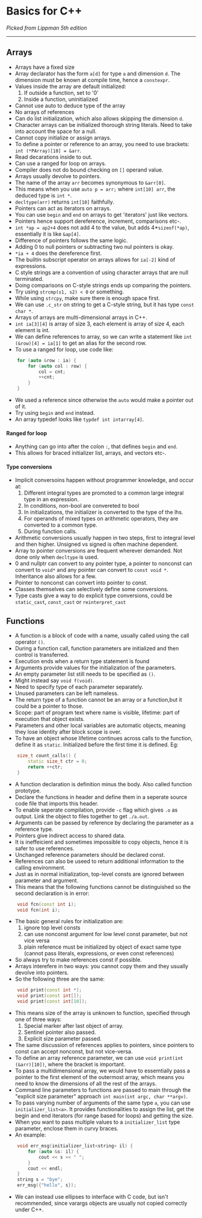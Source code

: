 Basics for C++
===

_Picked from Lippman 5th edition_

---

Arrays
---

- Arrays have a fixed size
- Array declarator has the form `a[d]` for type `a` and dimension `d`. The dimension must be known at compile time, hence a `constexpr`.
- Values inside the array are default initialized:
    1. If outside a function, set to '0'
    2. Inside a function, uninitialized
- Cannot use auto to deduce type of the array
- No arrays of references
- Can do list initialization, which also allows skipping the dimension `d`.
- Character arrays can be initialized thorough string literals. Need to take into account the space for a null.
- Cannot copy initialize or assign arrays.
- To define a pointer or reference to an array, you need to use brackets: `int (*PArray)[10] = &arr`.
- Read decarations inside to out.
- Can use a ranged for loop on arrays.
- Compiler does not do bound checking on `[]` operand value.
- Arrays usually devolve to pointers.
- The name of the array `arr` becomes synonymous to `&arr[0]`.
- This means when you use `auto p = arr;` where `int[10] arr`, the deduced type is `int *`.
- `decltype(arr)` returns `int[10]` faithfully.
- Pointers can act as iterators on arrays.
- You can use `begin` and `end` on arrays to get 'iterators' just like vectors.
- Pointers hence support dereference, increment, comparisons etc-.
- `int *ap = ap2+4` does not add 4 to the value, but adds 4*`sizeof(*ap)`, essentially it is like `&ap[4]`.
- Difference of pointers follows the same logic.
- Adding 0 to null pointers or subtracting two nul pointers is okay.
- `*ia + 4` does the dereference first.
- The builtin subscript operator on arrays allows for `ia[-2]` kind of expressions.
- C style strings are a convention of using character arrays that are null terminated.
- Doing comparisons on C-style strings ends up comparing the pointers.
- Try using `strcmp(s1, s2) < 0` or something.
- While using `strcpy`, make sure there is enough space first.
- We can use `.c_str` on string to get a C-style string, but it has type `const char *`.
- Arrays of arrays are multi-dimensional arrays in C++.
- `int ia[3][4]` is array of size 3, each element is array of size 4, each element is int.
- We can define references to array, so we can write a statement like `int (&row)[4] = ia[1]` to get an alias for the second row.
- To use a ranged for loop, use code like:

```C++
    for (auto &row : ia) {
        for (auto col : row) {
            col = cnt;
            ++cnt;
        }
    }
```
- We used a reference since otherwise the `auto` would make a pointer out of it.
- Try using `begin` and `end` instead.
- An array typedef looks like `typdef int intarray[4]`.


#### Ranged for loop

- Anything can go into after the colon `:`, that defines `begin` and `end`.
- This allows for braced initializer list, arrays, and vectors etc-.

#### Type conversions

- Implicit conversoins happen without programmer knowledge, and occur at:
    1. Different integral types are promoted to a common large integral type in an expression.
    2. In conditions, non-bool are convereted to bool
    3. In initializations, the initializer is converted to the type of the lhs.
    4. For operands of mixed types on arithmetic operators, they are converted to a common type.
    5. During function calls.
- Arithmetic conversions usually happen in two steps, first to integral level and then higher. Unsigned vs signed is often machine dependent.
- Array to pointer conversions are frequent wherever demanded. Not done only when `decltype` is used.
- 0 and nullptr can convert to any pointer type, a pointer to nonconst can convert to `void*` and any pointer can convert to `const void *`. Inheritance also allows for a few.
- Pointer to nonconst can convert into pointer to const.
- Classes themselves can selectively define some conversions.
- Type casts give a way to do explicit type conversions, could be `static_cast`, `const_cast` or `reinterpret_cast`

Functions
---

- A function is a block of code with a name, usually called using the call operator `()`.
- During a function call, function parameters are initialized and then control is transferred.
- Execution ends when a return type statement is found
- Arguments provide values for the initialization of the parameters.
- An empty parameter list still needs to be specified as `()`.
- Might instead say `void f(void)`.
- Need to specify type of each parameter separately.
- Unused parameters can be left nameless.
- The return type of a function cannot be an array or a function,but it could be a pointer to those.
- Scope: part of program text where name is visible, lifetime: part of execution that object exists.
- Parameters and other local variables are automatic objects, meaning they lose identity after block scope is over.
- To have an object whose lifetime continues across calls to the function, define it as `static`. Initialized before the first time it is defined. Eg:
```C++
    size_t count_calls() {
        static size_t ctr = 0;
        return ++ctr;
    }
```
- A function declaration is definition minus the body. Also called function prototype.
- Declare the functions in header and define them in a seperate source code file that imports this header.
- To enable seperate compilation, provide `-c` flag which gives `.o` as output. Link the object to files together to get `./a.out`.
- Arguments can be passed by reference by declaring the parameter as a reference type.
- Pointers give indirect access to shared data.
- It is ineffeicient and sometimes impossible to copy objects, hence it is safer to use references.
- Unchanged reference parameters should be declared const.
- References can also be useed to return additional information to the calling environment.
- Just as in normal initialization, top-level consts are ignored between parameter and argument.
- This means that the following functions cannot be distinguished so the second declaration is in error:
```C++
    void fcn(const int i);
    void fcn(int i);
```
- The basic general rules for initialization are:
    1. ignore top level consts
    2. can use nonconst argument for low level const parameter, but not vice versa
    3. plain reference must be initialized by object of exact same type (cannot pass literals, expressions, or even const references)
- So always try to make references const if possible.
- Arrays interefere in two ways: you cannot copy them and they usually devolve into pointers.
- So the following three are the same:
```C++
    void print(const int *);
    void print(const int[]);
    void print(const int[10]);
```
- This means size of the array is unknown to function, specified through one of three ways:
    1. Special marker after last object of array.
    2. Sentinel pointer also passed.
    3. Explicit size parameter passed.
- The same discussion of references applies to pointers, since pointers to const can accept nonconst, but not vice-versa.
- To define an array reference parameter, we can use `void print(int (&arr)[10])`, where the bracket is important.
- To pass a multidimensional array, we would have to essemtially pass a pointer to the first element of the outermost array, which means you need to know the dimensions of all the rest of the arrays.
- Command line parameters to functions are passed to main through the "explicit size parameter" approach `int main(int argc, char **argv)`.
- To pass varying number of arguments of the same type `a`, you can use `initializer_list<a>`. It provides functionalities to assign the list, get the begin and end iterators (for range based for loops) and getting the size.
- When you want to pass multiple values to a `initializer_list` type parameter, enclose them in curvy braces.
- An example:
```C++
    void err_msg(initializer_list<string> il) {
        for (auto &s: il) {
            cout << s << " ";
        }
        cout << endl;
    }
    string s = "bye";
    err_msg({"hello", s});
```
- We can instead use ellipses to interface with C code, but isn't recommended, since varargs objects are usually not copied correctly under C++.